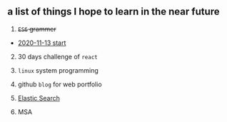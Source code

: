 ## a list of things I hope to learn in the near future

1. <del>`ES6` grammer</del>
  - [2020-11-13 start](https://github.com/KOO-YS/javascript-learning)
2. 30 days challenge of `react`
3. `linux` system programming
4. github `blog` for web portfolio 
5. [Elastic Search](https://esbook.kimjmin.net/) 

6. MSA